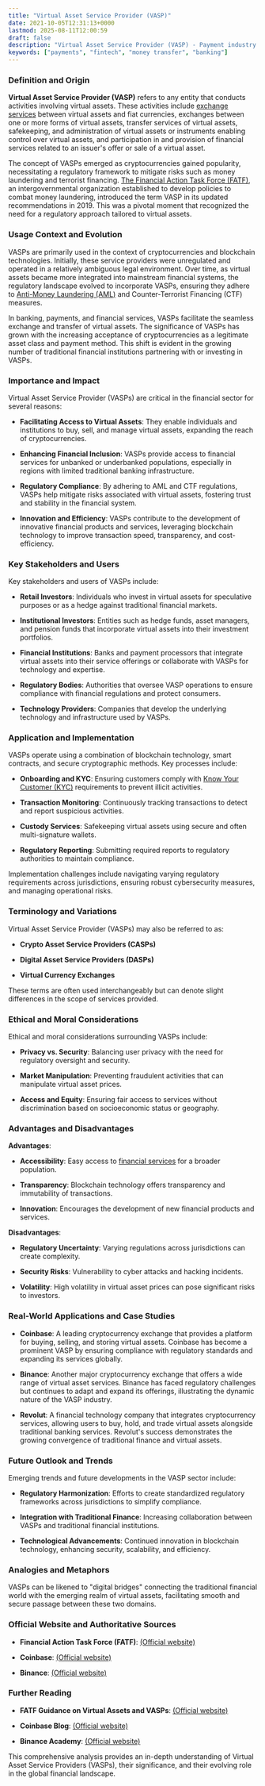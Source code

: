 ```yaml
---
title: "Virtual Asset Service Provider (VASP)"
date: 2021-10-05T12:31:13+0000
lastmod: 2025-08-11T12:00:59
draft: false
description: "Virtual Asset Service Provider (VASP) - Payment industry knowledge and insights"
keywords: ["payments", "fintech", "money transfer", "banking"]
---
```


### Definition and Origin

**Virtual Asset Service Provider (VASP)** refers to any entity that conducts activities involving virtual assets. These activities include [exchange services](https://faisalkhanllc.xyz/resources/payments-wiki/c/cryptocurrency-exchanges/) between virtual assets and fiat currencies, exchanges between one or more forms of virtual assets, transfer services of virtual assets, safekeeping, and administration of virtual assets or instruments enabling control over virtual assets, and participation in and provision of financial services related to an issuer's offer or sale of a virtual asset.

The concept of VASPs emerged as cryptocurrencies gained popularity, necessitating a regulatory framework to mitigate risks such as money laundering and terrorist financing. [The Financial Action Task Force (FATF)](https://faisalkhanllc.xyz/resources/payments-wiki/f/fatf/), an intergovernmental organization established to develop policies to combat money laundering, introduced the term VASP in its updated recommendations in 2019. This was a pivotal moment that recognized the need for a regulatory approach tailored to virtual assets.

### Usage Context and Evolution

VASPs are primarily used in the context of cryptocurrencies and blockchain technologies. Initially, these service providers were unregulated and operated in a relatively ambiguous legal environment. Over time, as virtual assets became more integrated into mainstream financial systems, the regulatory landscape evolved to incorporate VASPs, ensuring they adhere to [Anti-Money Laundering (AML)](https://faisalkhanllc.xyz/resources/payments-wiki/a/anti-money-laundering-aml/) and Counter-Terrorist Financing (CTF) measures.

In banking, payments, and financial services, VASPs facilitate the seamless exchange and transfer of virtual assets. The significance of VASPs has grown with the increasing acceptance of cryptocurrencies as a legitimate asset class and payment method. This shift is evident in the growing number of traditional financial institutions partnering with or investing in VASPs.

### Importance and Impact

Virtual Asset Service Provider (VASPs) are critical in the financial sector for several reasons:

- **Facilitating Access to Virtual Assets**: They enable individuals and institutions to buy, sell, and manage virtual assets, expanding the reach of cryptocurrencies.

- **Enhancing Financial Inclusion**: VASPs provide access to financial services for unbanked or underbanked populations, especially in regions with limited traditional banking infrastructure.

- **Regulatory Compliance**: By adhering to AML and CTF regulations, VASPs help mitigate risks associated with virtual assets, fostering trust and stability in the financial system.

- **Innovation and Efficiency**: VASPs contribute to the development of innovative financial products and services, leveraging blockchain technology to improve transaction speed, transparency, and cost-efficiency.

### Key Stakeholders and Users

Key stakeholders and users of VASPs include:

- **Retail Investors**: Individuals who invest in virtual assets for speculative purposes or as a hedge against traditional financial markets.

- **Institutional Investors**: Entities such as hedge funds, asset managers, and pension funds that incorporate virtual assets into their investment portfolios.

- **Financial Institutions**: Banks and payment processors that integrate virtual assets into their service offerings or collaborate with VASPs for technology and expertise.

- **Regulatory Bodies**: Authorities that oversee VASP operations to ensure compliance with financial regulations and protect consumers.

- **Technology Providers**: Companies that develop the underlying technology and infrastructure used by VASPs.

### Application and Implementation

VASPs operate using a combination of blockchain technology, smart contracts, and secure cryptographic methods. Key processes include:

- **Onboarding and KYC**: Ensuring customers comply with [Know Your Customer (KYC)](https://faisalkhanllc.xyz/resources/payments-wiki/k/know-your-customer-kyc/) requirements to prevent illicit activities.

- **Transaction Monitoring**: Continuously tracking transactions to detect and report suspicious activities.

- **Custody Services**: Safekeeping virtual assets using secure and often multi-signature wallets.

- **Regulatory Reporting**: Submitting required reports to regulatory authorities to maintain compliance.

Implementation challenges include navigating varying regulatory requirements across jurisdictions, ensuring robust cybersecurity measures, and managing operational risks.

### Terminology and Variations

Virtual Asset Service Provider (VASPs) may also be referred to as:

- **Crypto Asset Service Providers (CASPs)**

- **Digital Asset Service Providers (DASPs)**

- **Virtual Currency Exchanges**

These terms are often used interchangeably but can denote slight differences in the scope of services provided.

### Ethical and Moral Considerations

Ethical and moral considerations surrounding VASPs include:

- **Privacy vs. Security**: Balancing user privacy with the need for regulatory oversight and security.

- **Market Manipulation**: Preventing fraudulent activities that can manipulate virtual asset prices.

- **Access and Equity**: Ensuring fair access to services without discrimination based on socioeconomic status or geography.

### Advantages and Disadvantages

**Advantages**:

- **Accessibility**: Easy access to [financial services](https://faisalkhanllc.xyz/resources/payments-wiki/f/financial-services/) for a broader population.

- **Transparency**: Blockchain technology offers transparency and immutability of transactions.

- **Innovation**: Encourages the development of new financial products and services.

**Disadvantages**:

- **Regulatory Uncertainty**: Varying regulations across jurisdictions can create complexity.

- **Security Risks**: Vulnerability to cyber attacks and hacking incidents.

- **Volatility**: High volatility in virtual asset prices can pose significant risks to investors.

### Real-World Applications and Case Studies

- **Coinbase**: A leading cryptocurrency exchange that provides a platform for buying, selling, and storing virtual assets. Coinbase has become a prominent VASP by ensuring compliance with regulatory standards and expanding its services globally.

- **Binance**: Another major cryptocurrency exchange that offers a wide range of virtual asset services. Binance has faced regulatory challenges but continues to adapt and expand its offerings, illustrating the dynamic nature of the VASP industry.

- **Revolut**: A financial technology company that integrates cryptocurrency services, allowing users to buy, hold, and trade virtual assets alongside traditional banking services. Revolut's success demonstrates the growing convergence of traditional finance and virtual assets.

### Future Outlook and Trends

Emerging trends and future developments in the VASP sector include:

- **Regulatory Harmonization**: Efforts to create standardized regulatory frameworks across jurisdictions to simplify compliance.

- **Integration with Traditional Finance**: Increasing collaboration between VASPs and traditional financial institutions.

- **Technological Advancements**: Continued innovation in blockchain technology, enhancing security, scalability, and efficiency.

### Analogies and Metaphors

VASPs can be likened to "digital bridges" connecting the traditional financial world with the emerging realm of virtual assets, facilitating smooth and secure passage between these two domains.

### Official Website and Authoritative Sources

- **Financial Action Task Force (FATF)**: [(Official website)](https://www.fatf-gafi.org)

- **Coinbase**: [(Official website)](https://www.coinbase.com)

- **Binance**: [(Official website)](https://www.binance.com)

### Further Reading

- **FATF Guidance on Virtual Assets and VASPs**: [(Official website)](https://www.fatf-gafi.org/publications/fatfrecommendations/documents/guidance-rba-virtual-assets.html)

- **Coinbase Blog**: [(Official website)](https://www.coinbase.com/en-tr/blog)

- **Binance Academy**: [(Official website)](https://academy.binance.com)

This comprehensive analysis provides an in-depth understanding of Virtual Asset Service Providers (VASPs), their significance, and their evolving role in the global financial landscape.